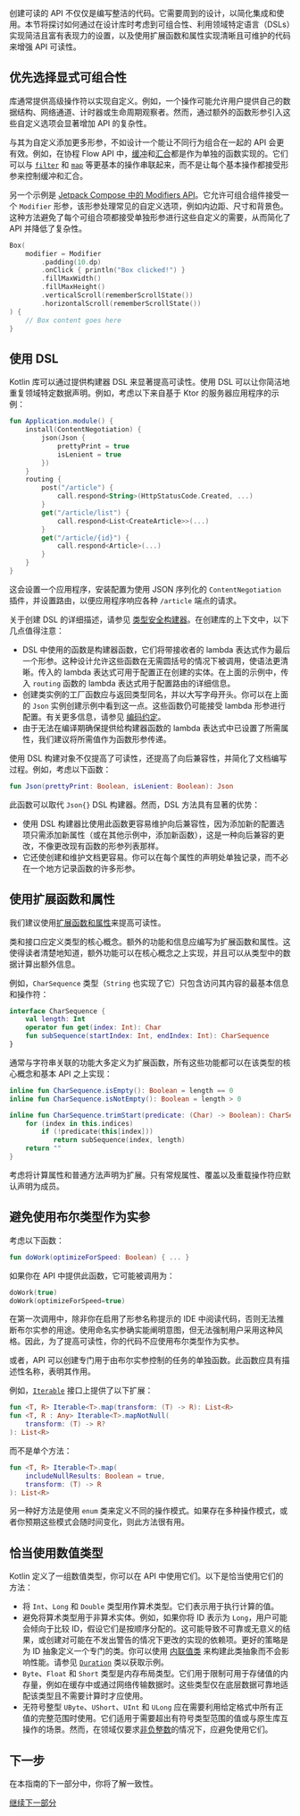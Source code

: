 [//]: # (title: 可读性)

创建可读的 API 不仅仅是编写整洁的代码。它需要周到的设计，以简化集成和使用。本节将探讨如何通过在设计库时考虑到可组合性、利用领域特定语言（DSLs）实现简洁且富有表现力的设置，以及使用扩展函数和属性实现清晰且可维护的代码来增强 API 可读性。

## 优先选择显式可组合性

库通常提供高级操作符以实现自定义。例如，一个操作可能允许用户提供自己的数据结构、网络通道、计时器或生命周期观察者。然而，通过额外的函数形参引入这些自定义选项会显著增加 API 的复杂性。

与其为自定义添加更多形参，不如设计一个能让不同行为组合在一起的 API 会更有效。例如，在协程 Flow API 中，[缓冲](flow.md#buffering)和[汇合](flow.md#conflation)都是作为单独的函数实现的。它们可以与 [`filter`](https://kotlinlang.org/api/kotlinx.coroutines/kotlinx-coroutines-core/kotlinx.coroutines.flow/filter.html) 和 [`map`](https://kotlinlang.org/api/kotlinx.coroutines/kotlinx-coroutines-core/kotlinx.coroutines.flow/map.html) 等更基本的操作串联起来，而不是让每个基本操作都接受形参来控制缓冲和汇合。

另一个示例是 [Jetpack Compose 中的 Modifiers API](https://developer.android.com/develop/ui/compose/modifiers)。它允许可组合组件接受一个 `Modifier` 形参，该形参处理常见的自定义选项，例如内边距、尺寸和背景色。这种方法避免了每个可组合项都接受单独形参进行这些自定义的需要，从而简化了 API 并降低了复杂性。

```kotlin
Box(
    modifier = Modifier
        .padding(10.dp)
        .onClick { println("Box clicked!") }
        .fillMaxWidth()
        .fillMaxHeight()
        .verticalScroll(rememberScrollState())
        .horizontalScroll(rememberScrollState())
) {
    // Box content goes here
}
```

## 使用 DSL

Kotlin 库可以通过提供构建器 DSL 来显著提高可读性。使用 DSL 可以让你简洁地重复领域特定数据声明。例如，考虑以下来自基于 Ktor 的服务器应用程序的示例：

```kotlin
fun Application.module() {
    install(ContentNegotiation) {
        json(Json {
            prettyPrint = true
            isLenient = true
        })
    }
    routing {
        post("/article") {
            call.respond<String>(HttpStatusCode.Created, ...)
        }
        get("/article/list") {
            call.respond<List<CreateArticle>>(...)
        }
        get("/article/{id}") {
            call.respond<Article>(...)
        }
    }
}
```

这会设置一个应用程序，安装配置为使用 JSON 序列化的 `ContentNegotiation` 插件，并设置路由，以便应用程序响应各种 `/article` 端点的请求。

关于创建 DSL 的详细描述，请参见 [类型安全构建器](type-safe-builders.md)。在创建库的上下文中，以下几点值得注意：

*   DSL 中使用的函数是构建器函数，它们将带接收者的 lambda 表达式作为最后一个形参。这种设计允许这些函数在无需圆括号的情况下被调用，使语法更清晰。传入的 lambda 表达式可用于配置正在创建的实体。在上面的示例中，传入 `routing` 函数的 lambda 表达式用于配置路由的详细信息。
*   创建类实例的工厂函数应与返回类型同名，并以大写字母开头。你可以在上面的 `Json` 实例创建示例中看到这一点。这些函数仍可能接受 lambda 形参进行配置。有关更多信息，请参见 [编码约定](coding-conventions.md#function-names)。
*   由于无法在编译期确保提供给构建器函数的 lambda 表达式中已设置了所需属性，我们建议将所需值作为函数形参传递。

使用 DSL 构建对象不仅提高了可读性，还提高了向后兼容性，并简化了文档编写过程。例如，考虑以下函数：

```kotlin
fun Json(prettyPrint: Boolean, isLenient: Boolean): Json
```

此函数可以取代 `Json{}` DSL 构建器。然而，DSL 方法具有显著的优势：

*   使用 DSL 构建器比使用此函数更容易维护向后兼容性，因为添加新的配置选项只需添加新属性（或在其他示例中，添加新函数），这是一种向后兼容的更改，不像更改现有函数的形参列表那样。
*   它还使创建和维护文档更容易。你可以在每个属性的声明处单独记录，而不必在一个地方记录函数的许多形参。

## 使用扩展函数和属性

我们建议使用[扩展函数和属性](extensions.md)来提高可读性。

类和接口应定义类型的核心概念。额外的功能和信息应编写为扩展函数和属性。这使得读者清楚地知道，额外功能可以在核心概念之上实现，并且可以从类型中的数据计算出额外信息。

例如，`CharSequence` 类型（`String` 也实现了它）只包含访问其内容的最基本信息和操作符：

```kotlin
interface CharSequence {
    val length: Int
    operator fun get(index: Int): Char
    fun subSequence(startIndex: Int, endIndex: Int): CharSequence
}
```

通常与字符串关联的功能大多定义为扩展函数，所有这些功能都可以在该类型的核心概念和基本 API 之上实现：

```kotlin
inline fun CharSequence.isEmpty(): Boolean = length == 0
inline fun CharSequence.isNotEmpty(): Boolean = length > 0

inline fun CharSequence.trimStart(predicate: (Char) -> Boolean): CharSequence {
    for (index in this.indices)
        if (!predicate(this[index]))
           return subSequence(index, length)
    return ""
}
```

考虑将计算属性和普通方法声明为扩展。只有常规属性、覆盖以及重载操作符应默认声明为成员。

## 避免使用布尔类型作为实参

考虑以下函数：

```kotlin
fun doWork(optimizeForSpeed: Boolean) { ... }
```

如果你在 API 中提供此函数，它可能被调用为：

```kotlin
doWork(true)
doWork(optimizeForSpeed=true)
```

在第一次调用中，除非你在启用了形参名称提示的 IDE 中阅读代码，否则无法推断布尔实参的用途。使用命名实参确实能阐明意图，但无法强制用户采用这种风格。因此，为了提高可读性，你的代码不应使用布尔类型作为实参。

或者，API 可以创建专门用于由布尔实参控制的任务的单独函数。此函数应具有描述性名称，表明其作用。

例如，[`Iterable`](https://kotlinlang.org/api/latest/jvm/stdlib/kotlin.collections/-iterable/) 接口上提供了以下扩展：

```kotlin
fun <T, R> Iterable<T>.map(transform: (T) -> R): List<R>
fun <T, R : Any> Iterable<T>.mapNotNull(
    transform: (T) -> R?
): List<R>
```

而不是单个方法：

```kotlin
fun <T, R> Iterable<T>.map(
    includeNullResults: Boolean = true, 
    transform: (T) -> R
): List<R>
```

另一种好方法是使用 `enum` 类来定义不同的操作模式。如果存在多种操作模式，或者你预期这些模式会随时间变化，则此方法很有用。

## 恰当使用数值类型

Kotlin 定义了一组数值类型，你可以在 API 中使用它们。以下是恰当使用它们的方法：

*   将 `Int`、`Long` 和 `Double` 类型用作算术类型。它们表示用于执行计算的值。
*   避免将算术类型用于非算术实体。例如，如果你将 ID 表示为 `Long`，用户可能会倾向于比较 ID，假设它们是按顺序分配的。这可能导致不可靠或无意义的结果，或创建对可能在不发出警告的情况下更改的实现的依赖项。更好的策略是为 ID 抽象定义一个专门的类。你可以使用 [内联值类](inline-classes.md) 来构建此类抽象而不会影响性能。请参见 [`Duration`](https://kotlinlang.org/api/latest/jvm/stdlib/kotlin.time/-duration/) 类以获取示例。
*   `Byte`、`Float` 和 `Short` 类型是内存布局类型。它们用于限制可用于存储值的内存量，例如在缓存中或通过网络传输数据时。这些类型仅在底层数据可靠地适配该类型且不需要计算时才应使用。
*   无符号整型 `UByte`、`UShort`、`UInt` 和 `ULong` 应在需要利用给定格式中所有正值的完整范围时使用。它们适用于需要超出有符号类型范围的值或与原生库互操作的场景。然而，在领域仅要求[非负整数](unsigned-integer-types.md#non-goals)的情况下，应避免使用它们。

## 下一步

在本指南的下一部分中，你将了解一致性。

[继续下一部分](api-guidelines-consistency.md)